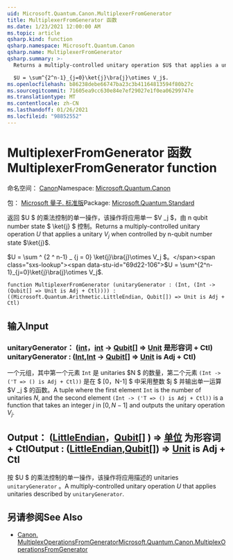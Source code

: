 ```yaml
---
uid: Microsoft.Quantum.Canon.MultiplexerFromGenerator
title: MultiplexerFromGenerator 函数
ms.date: 1/23/2021 12:00:00 AM
ms.topic: article
qsharp.kind: function
qsharp.namespace: Microsoft.Quantum.Canon
qsharp.name: MultiplexerFromGenerator
qsharp.summary: >-
  Returns a multiply-controlled unitary operation $U$ that applies a unitary $V_j$ when controlled by n-qubit number state $\ket{j}$.

  $U = \sum^{2^n-1}_{j=0}\ket{j}\bra{j}\otimes V_j$.
ms.openlocfilehash: b86238debe66747ba23c3b41164813594f80b27c
ms.sourcegitcommit: 71605ea9cc630e84e7ef29027e1f0ea06299747e
ms.translationtype: MT
ms.contentlocale: zh-CN
ms.lasthandoff: 01/26/2021
ms.locfileid: "98852552"
---
```

# <a name="multiplexerfromgenerator-function"></a><span data-ttu-id="69d22-102">MultiplexerFromGenerator 函数</span><span class="sxs-lookup"><span data-stu-id="69d22-102">MultiplexerFromGenerator function</span></span>

<span data-ttu-id="69d22-103">命名空间： [Canon](xref:Microsoft.Quantum.Canon)</span><span class="sxs-lookup"><span data-stu-id="69d22-103">Namespace: [Microsoft.Quantum.Canon](xref:Microsoft.Quantum.Canon)</span></span>

<span data-ttu-id="69d22-104">包： [Microsoft 量子. 标准版](https://nuget.org/packages/Microsoft.Quantum.Standard)</span><span class="sxs-lookup"><span data-stu-id="69d22-104">Package: [Microsoft.Quantum.Standard](https://nuget.org/packages/Microsoft.Quantum.Standard)</span></span>


<span data-ttu-id="69d22-105">返回 $U $ 的乘法控制的单一操作，该操作将应用单一 $V _j $，由 n qubit number state $ \ket{j} $ 控制。</span><span class="sxs-lookup"><span data-stu-id="69d22-105">Returns a multiply-controlled unitary operation $U$ that applies a unitary $V_j$ when controlled by n-qubit number state $\ket{j}$.</span></span>

<span data-ttu-id="69d22-106">$U = \sum ^ {2 ^ n-1} _ {j = 0} \ket{j}\bra{j}\otimes V_j $。</span><span class="sxs-lookup"><span data-stu-id="69d22-106">$U = \sum^{2^n-1}_{j=0}\ket{j}\bra{j}\otimes V_j$.</span></span>

```qsharp
function MultiplexerFromGenerator (unitaryGenerator : (Int, (Int -> (Qubit[] => Unit is Adj + Ctl)))) : ((Microsoft.Quantum.Arithmetic.LittleEndian, Qubit[]) => Unit is Adj + Ctl)
```


## <a name="input"></a><span data-ttu-id="69d22-107">输入</span><span class="sxs-lookup"><span data-stu-id="69d22-107">Input</span></span>

### <a name="unitarygenerator--intint---qubit--unit--is-adj--ctl"></a><span data-ttu-id="69d22-108">unitaryGenerator： ([int](xref:microsoft.quantum.lang-ref.int)，[int](xref:microsoft.quantum.lang-ref.int) -> [Qubit](xref:microsoft.quantum.lang-ref.qubit)[] => [Unit](xref:microsoft.quantum.lang-ref.unit)  是形容词 + Ctl) </span><span class="sxs-lookup"><span data-stu-id="69d22-108">unitaryGenerator : ([Int](xref:microsoft.quantum.lang-ref.int),[Int](xref:microsoft.quantum.lang-ref.int) -> [Qubit](xref:microsoft.quantum.lang-ref.qubit)[] => [Unit](xref:microsoft.quantum.lang-ref.unit)  is Adj + Ctl)</span></span>

<span data-ttu-id="69d22-109">一个元组，其中第一个元素 `Int` 是 unitaries $N $ 的数量，第二个元素 `(Int -> ('T => () is Adj + Ctl))` 是在 $ [0，N-1] $ 中采用整数 $j $ 并输出单一运算 $V _j $ 的函数。</span><span class="sxs-lookup"><span data-stu-id="69d22-109">A tuple where the first element `Int` is the number of unitaries $N$, and the second element `(Int -> ('T => () is Adj + Ctl))` is a function that takes an integer $j$ in $[0,N-1]$ and outputs the unitary operation $V_j$.</span></span>



## <a name="output--littleendianqubit--unit--is-adj--ctl"></a><span data-ttu-id="69d22-110">Output： ([LittleEndian](xref:Microsoft.Quantum.Arithmetic.LittleEndian)，[Qubit](xref:microsoft.quantum.lang-ref.qubit)[] ) => [单位](xref:microsoft.quantum.lang-ref.unit)  为形容词 + Ctl</span><span class="sxs-lookup"><span data-stu-id="69d22-110">Output : ([LittleEndian](xref:Microsoft.Quantum.Arithmetic.LittleEndian),[Qubit](xref:microsoft.quantum.lang-ref.qubit)[]) => [Unit](xref:microsoft.quantum.lang-ref.unit)  is Adj + Ctl</span></span>

<span data-ttu-id="69d22-111">按 $U $ 的乘法控制的单一操作，该操作将应用描述的 unitaries `unitaryGenerator` 。</span><span class="sxs-lookup"><span data-stu-id="69d22-111">A multiply-controlled unitary operation $U$ that applies unitaries described by `unitaryGenerator`.</span></span>

## <a name="see-also"></a><span data-ttu-id="69d22-112">另请参阅</span><span class="sxs-lookup"><span data-stu-id="69d22-112">See Also</span></span>

- [<span data-ttu-id="69d22-113">Canon. MultiplexOperationsFromGenerator</span><span class="sxs-lookup"><span data-stu-id="69d22-113">Microsoft.Quantum.Canon.MultiplexOperationsFromGenerator</span></span>](xref:Microsoft.Quantum.Canon.MultiplexOperationsFromGenerator)